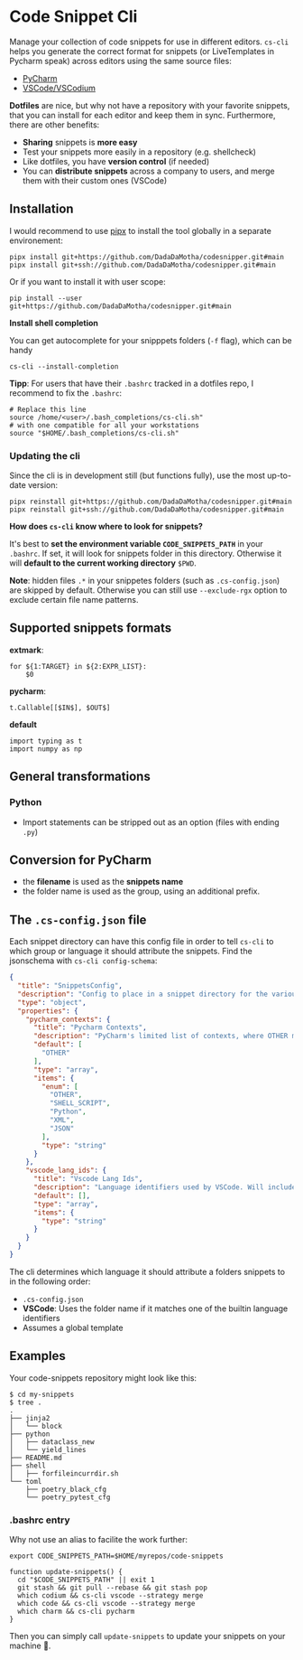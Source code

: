 # Code Snippet Cli

Manage your collection of code snippets for use in different editors. `cs-cli` helps you generate the correct format for snippets (or LiveTemplates in Pycharm speak) across 
editors using the same source files:

- [PyCharm](https://www.jetbrains.com/help/pycharm/using-live-templates.html)
- [VSCode/VSCodium](https://code.visualstudio.com/docs/editor/userdefinedsnippets)

**Dotfiles** are nice, but why not have a repository with your favorite snippets, that 
you can install for each editor and keep them in sync. Furthermore, there are other benefits:

- **Sharing** snippets is **more easy**
- Test your snippets more easily in a repository (e.g. shellcheck)
- Like dotfiles, you have **version control** (if needed)
- You can **distribute snippets** across a company to users, and merge them with their custom ones (VSCode)


## Installation

I would recommend to use [pipx](https://pypa.github.io/pipx/) to install the tool globally in a separate environement:

    pipx install git+https://github.com/DadaDaMotha/codesnipper.git#main
    pipx install git+ssh://github.com/DadaDaMotha/codesnipper.git#main

Or if you want to install it with user scope:

    pip install --user git+https://github.com/DadaDaMotha/codesnipper.git#main

**Install shell completion**

You can get autocomplete for your snipppets folders (`-f` flag), which can be handy

    cs-cli --install-completion


**Tipp**: For users that have their `.bashrc` tracked in a dotfiles repo, I recommend to fix the `.bashrc`:

    # Replace this line
    source /home/<user>/.bash_completions/cs-cli.sh"
    # with one compatible for all your workstations
    source "$HOME/.bash_completions/cs-cli.sh"


### Updating the cli

Since the cli is in development still (but functions fully), use the most up-to-date version:

    pipx reinstall git+https://github.com/DadaDaMotha/codesnipper.git#main
    pipx reinstall git+ssh://github.com/DadaDaMotha/codesnipper.git#main

**How does `cs-cli` know where to look for snippets?**

It's best to **set the environment variable `CODE_SNIPPETS_PATH`** in your `.bashrc`. If set, it will look for snippets 
folder in this directory. Otherwise it will **default to the current working directory** `$PWD`.

**Note**: hidden files `.*` in your snippetes folders (such as `.cs-config.json`) are skipped by default. Otherwise you can still use `--exclude-rgx` option to exclude certain file name patterns.

## Supported snippets formats

**extmark**:

    for ${1:TARGET} in ${2:EXPR_LIST}:
        $0

**pycharm**:

    t.Callable[[$IN$], $OUT$]

**default**

    import typing as t
    import numpy as np

## General transformations

### Python

- Import statements can be stripped out as an option (files with ending `.py`)

## Conversion for PyCharm

- the **filename** is used as the **snippets name**
- the folder name is used as the group, using an additional prefix.

## The `.cs-config.json` file

Each snippet directory can have this config file in order to tell `cs-cli` to which group or 
language it should attribute the snippets. Find the jsonschema with `cs-cli config-schema`:

```json
{
  "title": "SnippetsConfig",
  "description": "Config to place in a snippet directory for the various editors",
  "type": "object",
  "properties": {
    "pycharm_contexts": {
      "title": "Pycharm Contexts",
      "description": "PyCharm's limited list of contexts, where OTHER mean a global template",
      "default": [
        "OTHER"
      ],
      "type": "array",
      "items": {
        "enum": [
          "OTHER",
          "SHELL_SCRIPT",
          "Python",
          "XML",
          "JSON"
        ],
        "type": "string"
      }
    },
    "vscode_lang_ids": {
      "title": "Vscode Lang Ids",
      "description": "Language identifiers used by VSCode. Will include all the snippets in a json file per identifier",
      "default": [],
      "type": "array",
      "items": {
        "type": "string"
      }
    }
  }
}
```

The cli determines which language it should attribute a folders snippets to in the following order:

- `.cs-config.json`
- **VSCode**: Uses the folder name if it matches one of the builtin language identifiers
- Assumes a global template

## Examples

Your code-snippets repository might look like this:

```
$ cd my-snippets
$ tree .
.
├── jinja2
│   └── block
├── python
│   ├── dataclass_new
│   └── yield_lines
├── README.md
├── shell
│   ├── forfileincurrdir.sh
└── toml
    ├── poetry_black_cfg
    └── poetry_pytest_cfg
```

### .bashrc entry

Why not use an alias to facilite the work further:

```shell
export CODE_SNIPPETS_PATH=$HOME/myrepos/code-snippets

function update-snippets() {
  cd "$CODE_SNIPPETS_PATH" || exit 1
  git stash && git pull --rebase && git stash pop
  which codium && cs-cli vscode --strategy merge
  which code && cs-cli vscode --strategy merge
  which charm && cs-cli pycharm
}
```

Then you can simply call `update-snippets` to update your snippets on your machine 🎉.